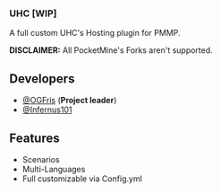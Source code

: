 ### UHC [WIP]
A full custom UHC's Hosting plugin for PMMP.

**DISCLAIMER:** All PocketMine's Forks aren't supported.

## Developers
- [@OGFris](https://twitter.com/OGFris) (**Project leader**)
- [@Infernus101](https://twitter.com/Infernus101)

## Features
- Scenarios
- Multi-Languages
- Full customizable via Config.yml
